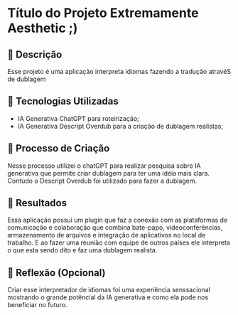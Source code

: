 # Título do Projeto Extremamente Aesthetic ;)

## 📒 Descrição
 Esse projeto é uma aplicação interpreta idiomas fazendo a tradução atravéS de dublagem

## 🤖 Tecnologias Utilizadas
 * IA Generativa ChatGPT para roteirização;
 * IA Generativa Descript Overdub para a criação de dublagem realistas;    

## 🧐 Processo de Criação
Nesse processo utilizei o chatGPT para realizar pesquisa sobre IA generativa que permite criar dublagem para ter uma idéia mais clara. Contudo
o Descript Overdub foi utilizado para fazer a dublagem.

## 🚀 Resultados
Essa aplicação possui um plugin que faz a conexão com as plataformas de comunicação e colaboração que combina bate-papo, videoconferências, armazenamento de arquivos e integração de aplicativos no local de trabalho. E ao fazer uma reunião com equipe de outros países ele interpreta o que esta sendo dito e faz uma dublagem realista.

## 💭 Reflexão (Opcional)
Criar esse interpretador de idiomas foi uma experiência senssacional mostrando o grande potêncial da IA generativa e como ela pode nos beneficiar no futuro.
